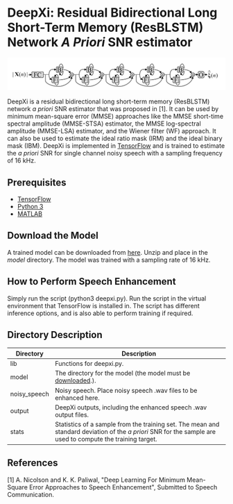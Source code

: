 # DeepXi: Residual Bidirectional Long Short-Term Memory (ResBLSTM) Network *A Priori* SNR estimator

![](./fig.png "ResBLSTM a priori SNR estimator.")

DeepXi is a residual bidirectional long short-term memory (ResBLSTM) network *a priori* SNR estimator that was proposed in [1]. It can be used by minimum mean-square error (MMSE) approaches like the MMSE short-time spectral amplitude (MMSE-STSA) estimator, the MMSE log-spectral amplitude (MMSE-LSA) estimator, and the Wiener filter (WF) approach. It can also be used to estimate the ideal ratio mask (IRM) and the ideal binary mask (IBM). DeepXi is implemented in [TensorFlow](https://www.tensorflow.org/) and is trained to estimate the *a priori* SNR for single channel noisy speech with a sampling frequency of 16 kHz. 

## Prerequisites
* [TensorFlow](https://www.tensorflow.org/)
* [Python 3](https://www.python.org/)
* [MATLAB](https://www.mathworks.com/products/matlab.html)

## Download the Model
A trained model can be downloaded from [here](https://www.dropbox.com/s/il0unehep10o0gd/epoch-10.zip?dl=0). Unzip and place in the *model* directory. The model was trained with a sampling rate of 16 kHz.

## How to Perform Speech Enhancement
Simply run the script (python3 deepxi.py). Run the script in the virtual environment that TensorFlow is installed in. The script has different inference options, and is also able to perform training if required.

## Directory Description
Directory | Description
--------| -----------  
lib | Functions for deepxi.py.
model | The directory for the model (the model must be [downloaded](https://www.dropbox.com/s/il0unehep10o0gd/epoch-10.zip?dl=0).).
noisy_speech | Noisy speech. Place noisy speech .wav files to be enhanced here.
output | DeepXi outputs, including the enhanced speech .wav output files.
stats | Statistics of a sample from the training set. The mean and standard deviation of the *a priori* SNR for the sample are used to compute the training target. 

## References
[1] A. Nicolson and K. K. Paliwal, "Deep Learning For Minimum Mean-Square Error Approaches to Speech Enhancement", Submitted to Speech Communication.
